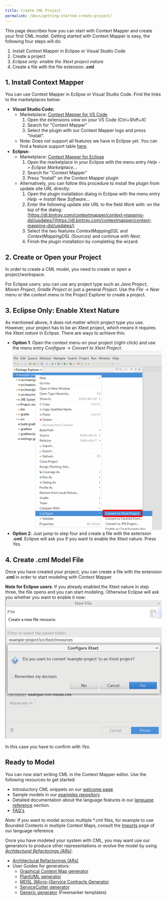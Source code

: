 ```yaml
---
title: Create CML Project
permalink: /docs/getting-started-create-project/
---
```


This page describes how you can start with Context Mapper and create your first CML model. Getting started with Context Mapper is easy, the following four steps will do:

 1. Install Context Mapper in Eclipse or Visual Studio Code
 2. Create a project
 3. _Eclipse only: enable the Xtext project nature_
 4. Create a file with the file extension **.cml**
 
## 1. Install Context Mapper
You can use Context Mapper in Eclipse or Visual Studio Code. Find the links to the marketplaces below:

 * **Visual Studio Code:**
   * Marketplace: [Context Mapper for VS Code](https://marketplace.visualstudio.com/items?itemName=contextmapper.context-mapper-vscode-extension)
      1. Open the extensions view on your VS Code (Ctrl+Shift+X)
      2. Search for "Context Mapper"
      3. Select the plugin with our Context Mapper logo and press "Install".
   * Note: Does not support all features we have in Eclipse yet. You can find a feature support table [here](/docs/ide/).
 * **Eclipse:**
   * Marketplace: [Context Mapper for Eclipse](https://marketplace.eclipse.org/content/context-mapper)
      1. Open the marketplace in your Eclipse with the menu entry _Help -> Eclipse Marketplace..._
      2. Search for "Context Mapper"
      3. Press "Install" on the Context Mapper plugin
   * Alternatively, you can follow this procedure to install the plugin from update site URL directly:
      1. Open the plugin installation dialog in Eclipse with the menu entry _Help -> Install New Software..._
      2. Enter the following update site URL to the field _Work with:_ on the top of the dialog:
    <br/>[https://dl.bintray.com/contextmapper/context-mapping-dsl/updates/](https://dl.bintray.com/contextmapper/context-mapping-dsl/updates/)
      3. Select the two features _ContextMappingDSL_ and _ContextMappingDSL (Sources)_ and continue with _Next_.
      4. Finish the plugin installation by completing the wizard.

## 2. Create or Open your Project
In order to create a CML model, you need to create or open a project/workspace. 

For Eclipse users: you can use any project type such as _Java Project_, _Maven Project_, 
_Gradle Project_ or just a general _Project_. Use the _File -> New_ menu or the context menu in the Project Explorer to create a project. 

## 3. Eclipse Only: Enable Xtext Nature
As mentioned above, it does not matter which project type you use. However, your project has to be an Xtext project, which means it requires the Xtext *nature* in Eclipse. There are ways to achieve this:

 * **Option 1**: Open the context menu on your project (right-click) and use the menu entry _Configure -> Convert to Xtext Project_.
    <a href="/img/convert-to-xtext-project.png">![Enable Xtext nature on Eclipse project](/img/convert-to-xtext-project.png)</a>
 * **Option 2**: Just jump to step four and create a file with the extension **.cml**. Eclipse will ask you if you want to enable the Xtext nature. Press _Yes_.
 
## 4. Create .cml Model File
Once you have created your project, you can create a file with the extension **.cml** in order to start modeling with Context Mapper. 

**Note for Eclipse users**: If you already enabled the Xtext nature in step three, the file opens and you can start modeling. Otherwise Eclipse will ask you whether you want to enable it now:
<a href="/img/create-cml-file-enable-nature.png">![Enable Xtext nature at CML file creation](/img/create-cml-file-enable-nature.png)</a>

In this case you have to confirm with _Yes_. 

## Ready to Model
You can now start writing CML in the Context Mapper editor. Use the following resources to get started:

 * Introductory CML snippets on our [welcome page](/docs/home/)
 * Sample models in our [examples repository](https://github.com/ContextMapper/context-mapper-examples)
 * Detailed documentation about the language features in our [language reference](/docs/language-reference/) section.
 * [FAQ's](/docs/faq/)
 
*Note:* If you want to model across multiple *.cml files, for example to use Bounded Contexts in multiple Context Maps, consult the [Imports](/docs/imports/) page of our language reference.
 
Once you have modeled your system with CML, you may want use our generators to produce other representations or evolve the model by using [*Architectural Refactorings (ARs)*](https://www.infoq.com/articles/architectural-refactoring/):

 * [Architectural Refactorings (ARs)](/docs/architectural-refactorings/)
 * User Guides for generators:
    * [Graphical Context Map generator](/docs/context-map-generator/)
    * [PlantUML generator](/docs/plant-uml/)
    * [MDSL (Micro-)Service Contracts Generator](/docs/mdsl/)
    * [ServiceCutter generator](/docs/service-cutter/)
    * [Generic generator](/docs/generic-freemarker-generator/) (Freemarker templates)
